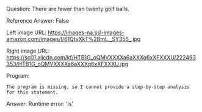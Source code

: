Question: There are fewer than twenty golf balls.

Reference Answer: False

Left image URL: https://images-na.ssl-images-amazon.com/images/I/61QtvXkT%2BmL._SY355_.jpg

Right image URL: https://sc01.alicdn.com/kf/HTB1G_oQMVXXXXa6aXXXq6xXFXXXU/222493353/HTB1G_oQMVXXXXa6aXXXq6xXFXXXU.jpg

Program:

```
The program is missing, so I cannot provide a step-by-step analysis for this statement.
```
Answer: Runtime error: 'is'

